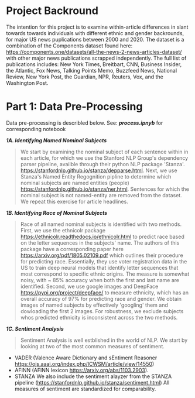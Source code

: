 # ****Project Backround****

The intention for this project is to examine within-article differences in slant towards towards individuals with different ethnic and gender backrounds, for major US news puplications between 2000 and 2020. The dataset is a combination of the Components dataset found here: https://components.one/datasets/all-the-news-2-news-articles-dataset/ with other major news publications scrapped independently. The full list of publications includes: New York Times, Breitbart, CNN, Business Insider, the Atlantic, Fox News, Talking Points Memo, Buzzfeed News, National Review, New York Post, the Guardian, NPR, Reuters, Vox, and the Washington Post.



# ****Part 1: Data Pre-Processing****

Data pre-processing is describled below. See: ***process.ipnyb*** for corresponding notebook


***1A. Identifying Named Nominal Subjects***

> We start by examining the nominal subject of each sentence within in each article, for which we use the Stanford NLP Group's dependency parser pipeline, availble through their python NLP package 'Stanza'. https://stanfordnlp.github.io/stanza/depparse.html. Next, we use Stanza's Named Entity Regognition pipline to determine which nominal subjects are named entities (people) https://stanfordnlp.github.io/stanza/ner.html. Sentences for which the nominal subject is not named-entity are removed from the dataset. We repeat this exercise for article headlines.



***1B. Identifying Race of Nominal Subjects***

> Race of all named nominal subjects is identified with two methods. First, we use the ethnicolr package https://ethnicolr.readthedocs.io/ethnicolr.html to predict race based on the letter sequences in the subjects' name. The authors of this package have a corresponding paper here https://arxiv.org/pdf/1805.02109.pdf which outlines their procedure for predicting race. Essentially, they use voter registration data in the US to train deep neural models that identify letter sequences that most correspond to specific ethnic origins.  The measure is somewhat noisy, with ~ 85% accuracy when both the first and last name are identified.  Second, we use google images and DeepFace https://pypi.org/project/deepface/ to measure ethnicity, which has an overall accuracy of 97% for predicting race and gender. We obtain images of named subjects by effectively 'googling' them and dowloading the first 2 images. For robustness, we exclude subjects whos predicted ethnicity is inconsistent across the two methods.



***1C. Sentiment Analysis***

> Sentiment Analysis is well estblished in the world of NLP. We start by looking at two of the most common measures of sentiment.
*   VADER (Valence Aware Dictionary and sEntiment Reasoner https://ojs.aaai.org/index.php/ICWSM/article/view/14550)
*   AFINN (AFINN lexicon https://arxiv.org/abs/1103.2903). 
*   STANZA We also include the sentiment alayzer from the STANZA pipeline (https://stanfordnlp.github.io/stanza/sentiment.html)
All measures of sentiment are standardized for comparability. 
